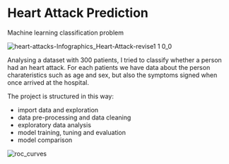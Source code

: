 # Heart Attack Prediction
Machine learning classification problem

![heart-attacks-Infographics_Heart-Attack-revise1 1 0_0](https://user-images.githubusercontent.com/114148028/192039494-5e2e84ad-d7dd-41ae-a594-d429557e8054.png)

Analysing a dataset with 300 patients, I tried to classify whether a person had an heart attack. For each patients we have data about the person charateristics such as age and sex, but also the symptoms signed when once arrived at the hospital. 

The project is structured in this way:

- import data and exploration
- data pre-processing and data cleaning
- exploratory data analysis 
- model training, tuning and evaluation
- model comparison


![roc_curves](https://user-images.githubusercontent.com/114148028/196925255-955a2a71-e8fc-4cc3-885b-60e70e1b2efe.png)
